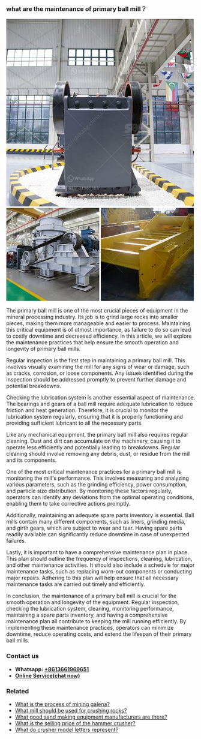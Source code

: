 <h3>what are the maintenance of primary ball mill？</h3><img src='1701744900.jpg' alt=''><p>The primary ball mill is one of the most crucial pieces of equipment in the mineral processing industry. Its job is to grind large rocks into smaller pieces, making them more manageable and easier to process. Maintaining this critical equipment is of utmost importance, as failure to do so can lead to costly downtime and decreased efficiency. In this article, we will explore the maintenance practices that help ensure the smooth operation and longevity of primary ball mills.</p><p>Regular inspection is the first step in maintaining a primary ball mill. This involves visually examining the mill for any signs of wear or damage, such as cracks, corrosion, or loose components. Any issues identified during the inspection should be addressed promptly to prevent further damage and potential breakdowns.</p><p>Checking the lubrication system is another essential aspect of maintenance. The bearings and gears of a ball mill require adequate lubrication to reduce friction and heat generation. Therefore, it is crucial to monitor the lubrication system regularly, ensuring that it is properly functioning and providing sufficient lubricant to all the necessary parts.</p><p>Like any mechanical equipment, the primary ball mill also requires regular cleaning. Dust and dirt can accumulate on the machinery, causing it to operate less efficiently and potentially leading to breakdowns. Regular cleaning should involve removing any debris, dust, or residue from the mill and its components.</p><p>One of the most critical maintenance practices for a primary ball mill is monitoring the mill's performance. This involves measuring and analyzing various parameters, such as the grinding efficiency, power consumption, and particle size distribution. By monitoring these factors regularly, operators can identify any deviations from the optimal operating conditions, enabling them to take corrective actions promptly.</p><p>Additionally, maintaining an adequate spare parts inventory is essential. Ball mills contain many different components, such as liners, grinding media, and girth gears, which are subject to wear and tear. Having spare parts readily available can significantly reduce downtime in case of unexpected failures.</p><p>Lastly, it is important to have a comprehensive maintenance plan in place. This plan should outline the frequency of inspections, cleaning, lubrication, and other maintenance activities. It should also include a schedule for major maintenance tasks, such as replacing worn-out components or conducting major repairs. Adhering to this plan will help ensure that all necessary maintenance tasks are carried out timely and efficiently.</p><p>In conclusion, the maintenance of a primary ball mill is crucial for the smooth operation and longevity of the equipment. Regular inspection, checking the lubrication system, cleaning, monitoring performance, maintaining a spare parts inventory, and having a comprehensive maintenance plan all contribute to keeping the mill running efficiently. By implementing these maintenance practices, operators can minimize downtime, reduce operating costs, and extend the lifespan of their primary ball mills.</p><h3>Contact us</h3><ul><li><strong>Whatsapp:&nbsp;<a href="https://wa.me/8613661969651">+8613661969651</a></strong></li><li><a href="https://swt.shibang-china.com/?git&amp;zhl&amp;what are the maintenance of primary ball mill？"><strong>Online Service(chat now)</strong></a></li></ul><h3>Related</h3><ul><li><a href='What is the process of mining galena.md'>What is the process of mining galena?</a></li><li><a href='What mill should be used for crushing rocks.md'>What mill should be used for crushing rocks?</a></li><li><a href='What good sand making equipment manufacturers are there.md'>What good sand making equipment manufacturers are there?</a></li><li><a href='What is the selling price of the hammer crusher.md'>What is the selling price of the hammer crusher?</a></li><li><a href='What do crusher model letters represent.md'>What do crusher model letters represent?</a></li></ul>